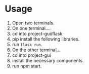 # Usage
1. Open two terminals.
2. On one terminal....
  1. cd into project-gui/flask
  2. pip install the following libraries.
  3. run `flask run`.
3. On the other terminal...
  1. cd into project-gui
  2. install the necessary components.
  3. run npm start.